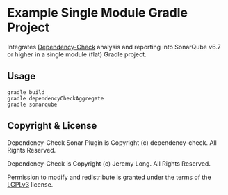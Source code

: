 Example Single Module Gradle Project
=====================================

Integrates [Dependency-Check] analysis and reporting into SonarQube v6.7 or higher in a single module (flat) Gradle project.

Usage
-------------------

```
gradle build
gradle dependencyCheckAggregate
gradle sonarqube
```

Copyright & License
-------------------

Dependency-Check Sonar Plugin is Copyright (c) dependency-check. All Rights Reserved.

Dependency-Check is Copyright (c) Jeremy Long. All Rights Reserved.

Permission to modify and redistribute is granted under the terms of the [LGPLv3] license.

  [LGPLv3]: http://www.gnu.org/licenses/lgpl.txt
  [Dependency-Check]: https://www.owasp.org/index.php/OWASP_Dependency_Check

